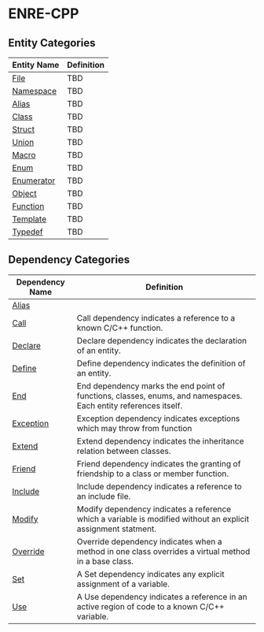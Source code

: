 # ENRE-CPP


## Entity Categories

| Entity Name                        | Definition                                   |
|------------------------------------|----------------------------------------------|
| [File](entity/File.md)             | TBD                                          |
| [Namespace](entity/Namespace.md)   | TBD                                          |
| [Alias](entity/Alias.md)           | TBD                                          |
| [Class](entity/Classes.md)           | TBD                                          |
| [Struct](entity/Classes.md)         | TBD                                          |
| [Union](entity/Classes.md)           | TBD                                          |
| [Macro](entity/Macro.md)           | TBD                                          |
| [Enum](entity/Enum&Enumerator.md)             | TBD                                          |
| [Enumerator](entity/Enum&Enumerator.md) | TBD                                          |
| [Object](entity/Object.md)         | TBD                                          |
| [Function](entity/Function.md)     | TBD                                          |
| [Template](entity/Template.md)     | TBD                                          |
| [Typedef](entity/Typedef.md)       | TBD                                          |

## Dependency Categories


| Dependency Name                        | Definition                                   |
|------------------------------------|----------------------------------------------|
| [Alias](dependency/Alias.md)|                                           |
| [Call](dependency/Call.md) | Call dependency indicates a reference to a known C/C++ function. |
| [Declare](dependency/Declare.md) | Declare dependency indicates the declaration of an entity. |
| [Define](dependency/Define.md)    | Define dependency indicates the definition of an entity.|
| [End](dependency/End.md)         | End dependency marks the end point of functions, classes, enums, and namespaces. Each entity references itself.|
| [Exception](dependency/Exception.md) | Exception dependency indicates exceptions which may throw from function |
| [Extend](dependency/Extend.md)| Extend dependency indicates the inheritance relation between classes.|
| [Friend](dependency/Friend.md) | Friend dependency indicates the granting of friendship to a class or member function.  |
| [Include](dependency/Include.md)|Include dependency indicates a reference to an include file. |
| [Modify](dependency/Modify.md)   | Modify dependency indicates a reference which a variable is modified without an explicit assignment statment.|
| [Override](dependency/Override.md)  | Override dependency indicates when a method in one class overrides a virtual method in a base class.|
| [Set](dependency/Set.md)  | A Set dependency indicates any explicit assignment of a variable.|
| [Use](dependency/Use.md)  | A Use dependency indicates a reference in an active region of code to a known C/C++ variable.|
